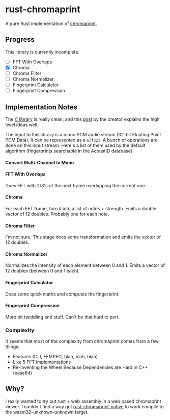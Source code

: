 # rust-chromaprint
A pure Rust implementation of [chromaprint].

## Progress

This library is currently incomplete.

* [ ] FFT With Overlaps
* [x] Chroma
* [ ] Chroma Filter
* [ ] Chroma Normalizer
* [ ] Fingerprint Calculator
* [ ] Fingerprint Compression

## Implementation Notes

The [C library][chromaprint-git] is really clean, and this [post][blog] by the
creator explains the high level ideas well.

The input to this library is a mono PCM audio stream (32-bit Floating Point PCM
Data). It can be represented as a `&[f32]`. A bunch of operations are done on
this input stream. Here's a list of them used by the default algorithm
(fingerprints searchable in the AcoustID database).

#### Convert Multi-Channel to Mono

#### FFT With Overlaps

Does FFT with 2/3's of the next frame overlapping the current one.

#### Chroma

For each FFT frame, turn it into a list of notes + strength. Emits a double
vector of 12 doubles. Probably one for each note.

#### Chroma Filter

I'm not sure. This stage does some transformation and emits the vector of 12
doubles.

#### Chroma Normalizer

Normalizes the intensity of each element between 0 and 1. Emits a vector of 12
doubles (between 0 and 1 each).

#### Fingerprint Calculator

Does some quick maths and computes the fingerprint.

#### Fingerprint Compression

More bit twiddling and stuff. Can't be that hard to port.

### Complexity
It seems that most of the complexity from chromaprint comes from a few things:

* Features (CLI, FFMPEG, blah, blah, blah)
* Like 5 FFT Implementations
* Re-Inventing the Wheel Because Dependencies are Hard in C++ (base64)

## Why?
I really wanted to try out rust + web assembly in a web based chromaprint
viewer. I couldn't find a way get [rust-chromaprint-native] to work compile to
the wasm32-unknown-unknown target.

[rust-chromaprint-native]: https://github.com/0xcaff/rust-chromaprint-native
[chromaprint]: https://acoustid.org/chromaprint
[chromaprint-git]: https://github.com/acoustid/chromaprint
[blog]: https://oxygene.sk/2011/01/how-does-chromaprint-work/
